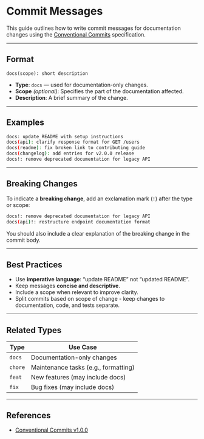 # Commit Messages

This guide outlines how to write commit messages for documentation changes using the [Conventional Commits](https://www.conventionalcommits.org/en/v1.0.0/) specification.

---

## Format

```
docs(scope): short description
```

- **Type**: `docs` — used for documentation-only changes.
- **Scope** *(optional)*: Specifies the part of the documentation affected.
- **Description**: A brief summary of the change.

---

## Examples

```bash
docs: update README with setup instructions
docs(api): clarify response format for GET /users
docs(readme): fix broken link to contributing guide
docs(changelog): add entries for v2.0.0 release
docs!: remove deprecated documentation for legacy API
```

---

## Breaking Changes

To indicate a **breaking change**, add an exclamation mark (`!`) after the type or scope:

```bash
docs!: remove deprecated documentation for legacy API
docs(api)!: restructure endpoint documentation format
```

You should also include a clear explanation of the breaking change in the commit body.

---

## Best Practices

- Use **imperative language**: “update README” not “updated README”.
- Keep messages **concise and descriptive**.
- Include a scope when relevant to improve clarity.
- Split commits based on scope of change - keep changes to documentation, code, and tests separate.

---

## Related Types

| Type     | Use Case                            |
|----------|-------------------------------------|
| `docs`   | Documentation-only changes          |
| `chore`  | Maintenance tasks (e.g., formatting)|
| `feat`   | New features (may include docs)     |
| `fix`    | Bug fixes (may include docs)        |

---

## References

- [Conventional Commits v1.0.0](https://www.conventionalcommits.org/en/v1.0.0/)

